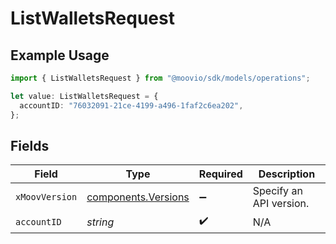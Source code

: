 # ListWalletsRequest

## Example Usage

```typescript
import { ListWalletsRequest } from "@moovio/sdk/models/operations";

let value: ListWalletsRequest = {
  accountID: "76032091-21ce-4199-a496-1faf2c6ea202",
};
```

## Fields

| Field                                                      | Type                                                       | Required                                                   | Description                                                |
| ---------------------------------------------------------- | ---------------------------------------------------------- | ---------------------------------------------------------- | ---------------------------------------------------------- |
| `xMoovVersion`                                             | [components.Versions](../../models/components/versions.md) | :heavy_minus_sign:                                         | Specify an API version.                                    |
| `accountID`                                                | *string*                                                   | :heavy_check_mark:                                         | N/A                                                        |